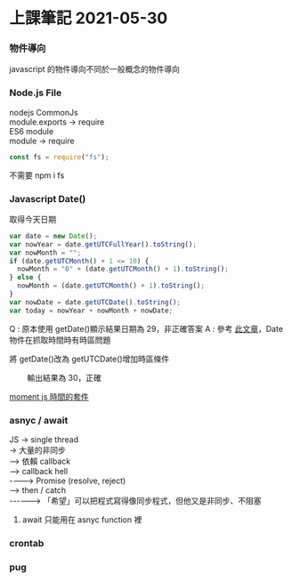 # 上課筆記 2021-05-30

### 物件導向

javascript 的物件導向不同於一般概念的物件導向

### Node.js File

nodejs CommonJs  
module.exports -> require  
ES6 module  
module -> require

```javascript
const fs = require("fs");
```

不需要 npm i fs

### Javascript Date()

取得今天日期

```javascript
var date = new Date();
var nowYear = date.getUTCFullYear().toString();
var nowMonth = "";
if (date.getUTCMonth() + 1 <= 10) {
  nowMonth = "0" + (date.getUTCMonth() + 1).toString();
} else {
  nowMonth = (date.getUTCMonth() + 1).toString();
}
var nowDate = date.getUTCDate().toString();
var today = nowYear + nowMonth + nowDate;
```

Q : 原本使用 getDate()顯示結果日期為 29，非正確答案
A : 參考 [此文章](https://stackoverflow.com/questions/2488313/javascripts-getdate-returns-wrong-date)，Date 物件在抓取時間時有時區問題

將 getDate()改為 getUTCDate()增加時區條件

&emsp;&emsp; 輸出結果為 30，正確

[moment js 時間的套件](https://momentjs.com/docs/#/use-it/)

### asnyc / await

JS -> single thread  
-> 大量的非同步  
–> 依賴 callback  
–> callback hell  
----> Promise (resolve, reject)  
—> then / catch  
------> 「希望」可以把程式寫得像同步程式，但他又是非同步、不阻塞

1. await 只能用在 asnyc function 裡

### crontab

### pug
